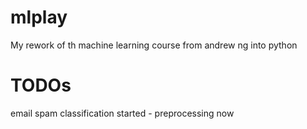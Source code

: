 # mlplay
My rework of th machine learning course from andrew ng into python
# TODOs
email spam classification started - preprocessing now